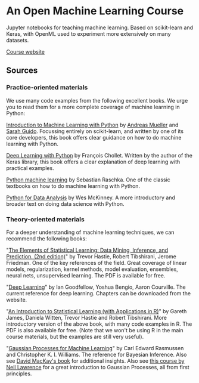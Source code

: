 # An Open Machine Learning Course

Jupyter notebooks for teaching machine learning. Based on scikit-learn and Keras, with OpenML used to experiment more extensively on many datasets.

[Course website](https://ml-course.github.io/ML-course/)

## Sources
### Practice-oriented materials
We use many code examples from the following excellent books. We urge you to read them for a more complete coverage of machine learning in Python:

[Introduction to Machine Learning with Python](http://shop.oreilly.com/product/0636920030515.do>) by [Andreas Mueller](http://amueller.io) and [Sarah Guido](https://twitter.com/sarah_guido). Focussing entirely on scikit-learn, and written by one of its core developers, this book offers clear guidance on how to do machine learning with Python.

[Deep Learning with Python](https://www.manning.com/books/deep-learning-with-python) by François Chollet. Written by the author of the Keras library, this book offers a clear explanation of deep learning with practical examples.

[Python machine learning](https://www.amazon.com/Python-Machine-Learning-Sebastian-Raschka/dp/1783555130/ref=sr_1_1?ie=UTF8&qid=1472342570&sr=8-1&keywords=sebastian+raschka) by Sebastian Raschka. One of the classic textbooks on how to do machine learning with Python.

[Python for Data Analysis](http://shop.oreilly.com/product/0636920023784.do) by Wes McKinney. A more introductory and broader text on doing data science with Python.

### Theory-oriented materials
For a deeper understanding of machine learning techniques, we can recommend the following books:

"[The Elements of Statistical Learning: Data Mining, Inference, and Prediction. (2nd edition)](https://statweb.stanford.edu/~tibs/ElemStatLearn/)" by Trevor Hastie, Robert Tibshirani, Jerome Friedman. One of the key references of the field. Great coverage of linear models, regularization, kernel methods, model evaluation, ensembles, neural nets, unsupervised learning. The PDF is available for free.  

"[Deep Learning](http://www.deeplearningbook.org/)" by Ian Goodfellow, Yoshua Bengio, Aaron Courville. The current reference for deep learning. Chapters can be downloaded from the website.

"[An Introduction to Statistical Learning (with Applications in R)](http://www-bcf.usc.edu/~gareth/ISL/)" by Gareth James, Daniela Witten, Trevor Hastie and Robert Tibshirani. More introductory version of the above book, with many code examples in R. The PDF is also available for free. (Note that we won't be using R in the main course materials, but the examples are still very useful).

"[Gaussian Processes for Machine Learning](http://www.gaussianprocess.org/gpml/)" by Carl Edward Rasmussen and Christopher K. I. Williams. The reference for Bayesian Inference. Also see [David MacKay's book](http://www.inference.phy.cam.ac.uk/itila/book.html) for additional insights. Also see [this course by Neil Lawrence](http://inverseprobability.com/mlai2015/) for a great introduction to Gaussian Processes, all from first principles.


